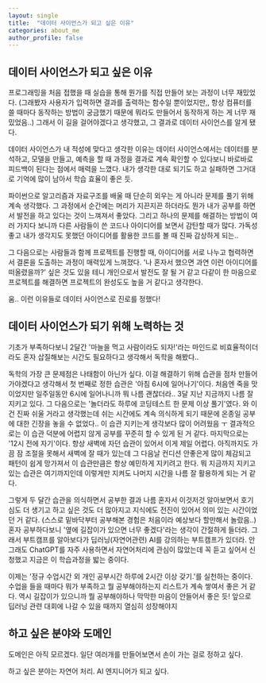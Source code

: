 ```yaml
---
layout: single
title:  "데이터 사이언스가 되고 싶은 이유"
categories: about_me
author_profile: false
---
```


## 데이터 사이언스가 되고 싶은 이유

프로그래밍을 처음 접했을 때 실습을 통해 뭔가를 직접 만들어 보는 과정이 너무 재밌었다. (그래봤자 사용자가 입력하면 결과를 출력하는 함수일 뿐이었지만,, 항상 컴퓨터를 쓸 때마다 동작하는 방법이 궁금했기 때문에 뭐라도 만들어서 동작하게 하는 게 너무 재밌었음..) 그래서 이 길을 걸어야겠다고 생각했고, 그 결과로 데이터 사이언스를 알게 됐다. 
    
데이터 사이언스가 내 적성에 맞다고 생각한 이유는 데이터 사이언스에서는 데이터를 분석하고, 모델을 만들고, 예측을 할 때 과정을 결과로 계속 확인할 수 있다보니 바로바로 피드백이 된다는 점에서 매력을 느꼈다. 내가 생각한 대로 되기도 하고 실패하면 그거대로 기억에 많이 남아서 학습 효율이 좋은 듯. 
      
파이썬으로 알고리즘과 자료구조를 배울 때 단순히 외우는 게 아니라 문제를 풀기 위해 계속 생각했다. 그 과정에서 순간에는 머리가 지끈지끈 하더라도 뭔가 내가 공부를 하면서 발전을 하고 있다는 것이 느껴져서 좋았다. 그리고 하나의 문제를 해결하는 방법이 여러 가지다 보니까 다른 사람들이 쓴 코드나 아이디어를 보면서 감탄할 때가 많다. 가독성 좋고 내가 생각지도 못했던 아이디어를 활용한 코드를 볼 때 진짜 감상하게 되는.. 
    
그 다음으로는 사람들과 함께 프로젝트를 진행할 때, 아이디어를 서로 나누고 협력하면서 결론을 도출하는 과정이 매력있게 느껴졌다. '나 혼자서 했으면 과연 이런 아이디어를 떠올렸을까?' 싶은 것도 있을 테니 개인으로서 발전도 잘 될 거 같고 다같이 한 마음으로 프로젝트를 해결하면 프로젝트의 완성도도 높을 거 같다고 생각한다. 
    
움.. 이런 이유들로 데이터 사이언스로 진로를 정했다!

## 데이터 사이언스가 되기 위해 노력하는 것

기초가 부족하다보니 2달간 '마늘을 먹고 사람이라도 되자!'라는 마인드로 비효율적이더라도 혼자 삽질해보는 시간도 필요하다고 생각해서 독학을 해봤다.. 
    
독학의 가장 큰 문제점은 나태함이 아닌가 싶다. 이걸 해결하기 위해 습관을 점차 만들어가야겠다고 생각해서 첫 번째로 정한 습관은 '아침 6시에 일어나기'이다. 처음엔 죽을 맛이었지만 일주일동안 6시에 일어나니까 뭐 나름 괜찮더라.. 3달 지난 지금까지 나름 잘 지키고 있다. 그 다음으로는 '놀더라도 하루에 코딩테스트 한 문제 이상 풀기'였다. 와 이건 진짜 쉬울 거라고 생각했는데 쉬는 시간에도 계속 의식하게 되기 때문에 온종일 공부에 대한 긴장을 놓을 수 없었다.. 이 습관 지키는게 생각보다 많이 어려웠음 ㅜ 결과적으로는 이 습관 덕분에 어렵지 않게 공부를 꾸준히 할 수 있게 된 거 같다. 마지막으로는 '12시 전에 자기'이다. 항상 새벽에 자던 습관이 있어서 이게 제일 어렵다. 아직까지도 가끔 잠 조절을 못해서 새벽에 잘 때가 있는데 그 다음날 컨디션 안좋은게 많이 체감되고 패턴이 쉽게 망가져서 이 습관만큼은 항상 예민하게 지키려고 한다. 뭐 지금까지 지키고 있는 습관은 여기까지인데 이렇게만 지켜도 나머지 시간을 나름 잘 활용하게 되는 거 같다.

그렇게 두 달간 습관을 의식하면서 공부한 결과 나름 혼자서 이것저것 알아보면서 호기심도 더 생기고 하고 싶은 것도 더 많아지고 지식에도 전진이 있어서 의미 있는 시간이었던 거 같다. (스스로 밑바닥부터 공부해본 경험은 처음이라 예상보다 할만해서 놀랐음..) 혼자 공부하다보니 '옆에 길잡이가 있으면 너무 좋겠다'라는 생각이 간절하게 들더라. 그래서 부트캠프를 알아보다가 딥러닝(자연어관련) AI를 강의하는 부트캠프가 있더라. 안그래도 ChatGPT를 자주 사용하면서 자연어처리에 관심이 많았는데 꼭 듣고 싶어서 신청했고 지금은 이 학습과정을 밟는 중이다.

이제는 '정규 수업시간 외 개인 공부시간 하루에 2시간 이상 갖기.'를 실천하는 중이다. 수업을 들을 때마다 뭐가 부족하고 뭘 공부해야하는지 리스트가 계속 쌓여서 좋은 거 같다. 역시 길잡이가 있으니까 뭘 공부해야하나 막막한 마음이 안들어서 좋은 듯! 앞으로 딥러닝 관련 대회에 나갈 수 있을 때까지 열심히 성장해야지

## 하고 싶은 분야와 도메인

도메인은 아직 모르겠다. 일단 여러개를 만들어보면서 손이 가는 걸로 정하고 싶다.

하고 싶은 분야는 자연어 처리. AI 엔지니어가 되고 싶다.